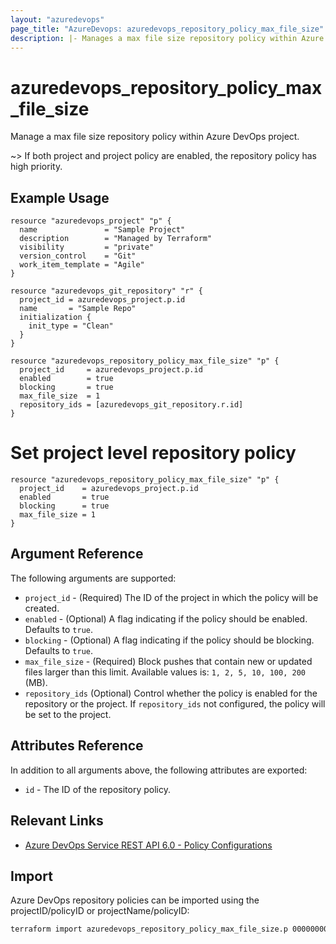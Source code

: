 ```yaml
---
layout: "azuredevops"
page_title: "AzureDevops: azuredevops_repository_policy_max_file_size"
description: |- Manages a max file size repository policy within Azure DevOps project.
---
```


# azuredevops_repository_policy_max_file_size

Manage a max file size repository policy within Azure DevOps project.

~> If both project and project policy are enabled, the repository policy has high priority.

## Example Usage

```hcl
resource "azuredevops_project" "p" {
  name               = "Sample Project"
  description        = "Managed by Terraform"
  visibility         = "private"
  version_control    = "Git"
  work_item_template = "Agile"
}

resource "azuredevops_git_repository" "r" {
  project_id = azuredevops_project.p.id
  name       = "Sample Repo"
  initialization {
    init_type = "Clean"
  }
}

resource "azuredevops_repository_policy_max_file_size" "p" {
  project_id     = azuredevops_project.p.id
  enabled        = true
  blocking       = true
  max_file_size  = 1
  repository_ids = [azuredevops_git_repository.r.id]
}
```

# Set project level repository policy
```hcl
resource "azuredevops_repository_policy_max_file_size" "p" {
  project_id    = azuredevops_project.p.id
  enabled       = true
  blocking      = true
  max_file_size = 1
}
```

## Argument Reference

The following arguments are supported:

- `project_id` - (Required) The ID of the project in which the policy will be created.
- `enabled` - (Optional) A flag indicating if the policy should be enabled. Defaults to `true`.
- `blocking` - (Optional) A flag indicating if the policy should be blocking. Defaults to `true`.
- `max_file_size` - (Required) Block pushes that contain new or updated files larger than this limit. Available values is: `1, 2, 5, 10, 100, 200` (MB).
- `repository_ids` (Optional) Control whether the policy is enabled for the repository or the project. If `repository_ids` not configured, the policy will be set to the project.

## Attributes Reference

In addition to all arguments above, the following attributes are exported:

- `id` - The ID of the repository policy.

## Relevant Links

- [Azure DevOps Service REST API 6.0 - Policy Configurations](https://docs.microsoft.com/en-us/rest/api/azure/devops/policy/configurations?view=azure-devops-rest-6.0)

## Import

Azure DevOps repository policies can be imported using the projectID/policyID or projectName/policyID:

```sh
terraform import azuredevops_repository_policy_max_file_size.p 00000000-0000-0000-0000-000000000000/0
```
